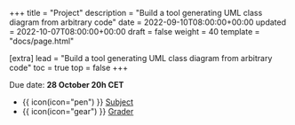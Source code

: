 +++
title = "Project"
description = "Build a tool generating UML class diagram from arbitrary code"
date = 2022-09-10T08:00:00+00:00
updated = 2022-10-07T08:00:00+00:00
draft = false
weight = 40
template = "docs/page.html"

[extra]
lead = "Build a tool generating UML class diagram from arbitrary code"
toc = true
top = false
+++

Due date: **28 October 20h CET**

* {{ icon(icon="pen") }} [Subject](https://github.com/lernejo/exercises/blob/master/projects/uml_grapher/EXERCISE.md)
* {{ icon(icon="gear") }} [Grader](https://github.com/lernejo/korekto-uml-grapher-grader)
